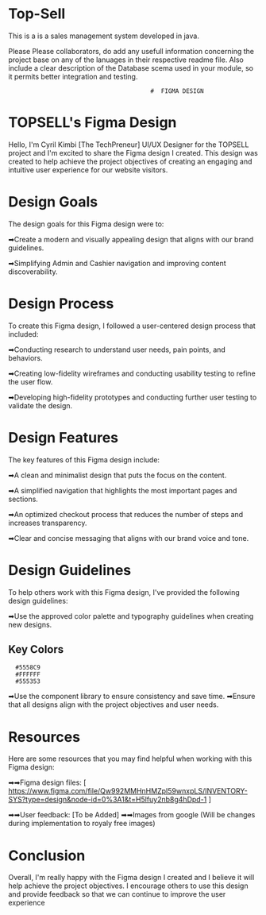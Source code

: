 # Top-Sell

This is a is a sales management system developed in java. 

Please Please collaborators, do add any usefull information concerning the project base on any of the lanuages in their respective readme file.
Also include a clear description of the Database scema used in your module, so it permits better integration and testing.




                                            #  FIGMA DESIGN

# TOPSELL's Figma Design

Hello, I'm Cyril Kimbi [The TechPreneur] UI/UX Designer for the TOPSELL project and I'm excited to share the Figma design I created.
 This design was created to help achieve the project objectives of creating an engaging and intuitive user experience for our website visitors.

# Design Goals
The design goals for this Figma design were to:

➡Create a modern and visually appealing design that aligns with our brand guidelines.

➡Simplifying Admin and Cashier navigation and improving content discoverability.


# Design Process
To create this Figma design, I followed a user-centered design process that included:

➡Conducting research to understand user needs, pain points, and behaviors.

➡Creating low-fidelity wireframes and conducting usability testing to refine the user flow.

➡Developing high-fidelity prototypes and conducting further user testing to validate the design.


# Design Features
The key features of this Figma design include:

➡A clean and minimalist design that puts the focus on the content.

➡A simplified navigation that highlights the most important pages and sections.

➡An optimized checkout process that reduces the number of steps and increases transparency.

➡Clear and concise messaging that aligns with our brand voice and tone.


# Design Guidelines
To help others work with this Figma design, I've provided the following design guidelines:

➡Use the approved color palette and typography guidelines when creating new designs.
   ## Key Colors
      #5558C9 
      #FFFFFF
      #555353
➡Use the component library to ensure consistency and save time.
➡Ensure that all designs align with the project objectives and user needs.
# Resources
Here are some resources that you may find helpful when working with this Figma design:

➡➡Figma design files: [ https://www.figma.com/file/Qw992MMHnHMZpI59wnxpLS/INVENTORY-SYS?type=design&node-id=0%3A1&t=H5lfuy2nb8g4hDpd-1 ]

➡➡User feedback: [To be Added]
➡➡Images from google (Will be changes during implementation to royaly free images)


# Conclusion
Overall, I'm really happy with the Figma design I created and I believe it will help achieve the project objectives. I encourage others to use this design and provide feedback so that we can continue to improve the user experience
